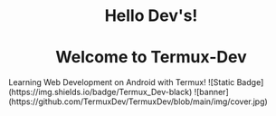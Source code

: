 <h1 align="center">Hello Dev's!</h1>
<h1 align="center">Welcome to Termux-Dev</h1>
Learning Web Development on Android with Termux!
![Static Badge](https://img.shields.io/badge/Termux_Dev-black)
![banner](https://github.com/TermuxDev/TermuxDev/blob/main/img/cover.jpg)
